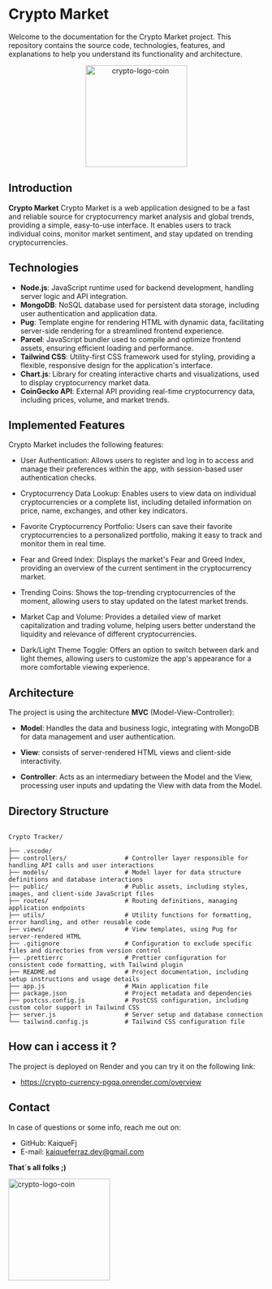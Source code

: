 # Crypto Market

Welcome to the documentation for the Crypto Market project. This repository contains the source code, technologies, features, and explanations to help you understand its functionality and architecture.

<p align="center">
  <img src="https://github.com/user-attachments/assets/c302eb42-ebcc-4a6d-855d-5eb344ce61ba" alt="crypto-logo-coin" width="200" height="200"/>
</p>

## Introduction

**Crypto Market** Crypto Market is a web application designed to be a fast and reliable source for cryptocurrency market analysis and global trends, providing a simple, easy-to-use interface. It enables users to track individual coins, monitor market sentiment, and stay updated on trending cryptocurrencies.

## Technologies

- **Node.js**: JavaScript runtime used for backend development, handling server logic and API integration.
- **MongoDB**: NoSQL database used for persistent data storage, including user authentication and application data.
- **Pug**: Template engine for rendering HTML with dynamic data, facilitating server-side rendering for a streamlined frontend experience.
- **Parcel**: JavaScript bundler used to compile and optimize frontend assets, ensuring efficient loading and performance.
- **Tailwind CSS**: Utility-first CSS framework used for styling, providing a flexible, responsive design for the application's interface.
- **Chart.js**: Library for creating interactive charts and visualizations, used to display cryptocurrency market data.
- **CoinGecko API**: External API providing real-time cryptocurrency data, including prices, volume, and market trends.

## Implemented Features

Crypto Market includes the following features:

- User Authentication: Allows users to register and log in to access and manage their preferences within the app, with session-based user authentication checks.

- Cryptocurrency Data Lookup: Enables users to view data on individual cryptocurrencies or a complete list, including detailed information on price, name, exchanges, and other key indicators.

- Favorite Cryptocurrency Portfolio: Users can save their favorite cryptocurrencies to a personalized portfolio, making it easy to track and monitor them in real time.

- Fear and Greed Index: Displays the market's Fear and Greed Index, providing an overview of the current sentiment in the cryptocurrency market.

- Trending Coins: Shows the top-trending cryptocurrencies of the moment, allowing users to stay updated on the latest market trends.

- Market Cap and Volume: Provides a detailed view of market capitalization and trading volume, helping users better understand the liquidity and relevance of different cryptocurrencies.

- Dark/Light Theme Toggle: Offers an option to switch between dark and light themes, allowing users to customize the app's appearance for a more comfortable viewing experience.

## Architecture

The project is using the architecture **MVC** (Model-View-Controller):

- **Model**: Handles the data and business logic, integrating with MongoDB for data management and user authentication.

- **View**: consists of server-rendered HTML views and client-side interactivity.

- **Controller**: Acts as an intermediary between the Model and the View, processing user inputs and updating the View with data from the Model.

## Directory Structure

```plaintext

Crypto Tracker/

├── .vscode/
├── controllers/                # Controller layer responsible for handling API calls and user interactions
├── models/                     # Model layer for data structure definitions and database interactions
├── public/                     # Public assets, including styles, images, and client-side JavaScript files
├── routes/                     # Routing definitions, managing application endpoints
├── utils/                      # Utility functions for formatting, error handling, and other reusable code
├── views/                      # View templates, using Pug for server-rendered HTML
├── .gitignore                  # Configuration to exclude specific files and directories from version control
├── .prettierrc                 # Prettier configuration for consistent code formatting, with Tailwind plugin
├── README.md                   # Project documentation, including setup instructions and usage details
├── app.js                      # Main application file
├── package.json                # Project metadata and dependencies
├── postcss.config.js           # PostCSS configuration, including custom color support in Tailwind CSS
├── server.js                   # Server setup and database connection
└── tailwind.config.js          # Tailwind CSS configuration file
```

## How can i access it ?

The project is deployed on Render and you can try it on the following link:

- https://crypto-currency-pgqa.onrender.com/overview

## Contact

In case of questions or some info, reach me out on:

- GitHub: KaiqueFj
- E-mail: kaiqueferraz.dev@gmail.com

**That´s all folks ;)**

<img src="https://github.com/user-attachments/assets/c302eb42-ebcc-4a6d-855d-5eb344ce61ba" alt="crypto-logo-coin" width="200" height="200"/>
